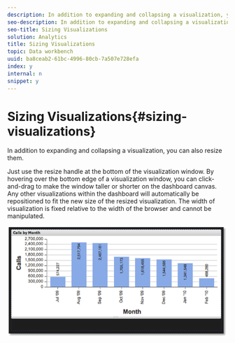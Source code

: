 ```yaml
---
description: In addition to expanding and collapsing a visualization, you can also resize them.
seo-description: In addition to expanding and collapsing a visualization, you can also resize them.
seo-title: Sizing Visualizations
solution: Analytics
title: Sizing Visualizations
topic: Data workbench
uuid: ba8ceab2-61bc-4996-80cb-7a507e728efa
index: y
internal: n
snippet: y
---
```


# Sizing Visualizations{#sizing-visualizations}

In addition to expanding and collapsing a visualization, you can also resize them.

 Just use the resize handle at the bottom of the visualization window. By hovering over the bottom edge of a visualization window, you can click-and-drag to make the window taller or shorter on the dashboard canvas. Any other visualizations within the dashboard will automatically be repositioned to fit the new size of the resized visualization. The width of visualization is fixed relative to the width of the browser and cannot be manipulated.

![](assets/size_visual.png)

